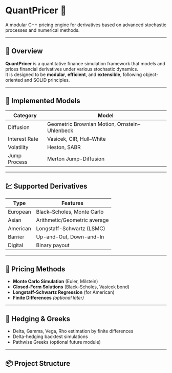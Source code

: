 # QuantPricer 🧮

A modular C++ pricing engine for derivatives based on advanced stochastic processes and numerical methods.

---

## 🚀 Overview

**QuantPricer** is a quantitative finance simulation framework that models and prices financial derivatives under various stochastic dynamics.  
It is designed to be **modular**, **efficient**, and **extensible**, following object-oriented and SOLID principles.

---

## 🧠 Implemented Models

| Category | Model |
|-----------|--------|
| Diffusion | Geometric Brownian Motion, Ornstein–Uhlenbeck |
| Interest Rate | Vasicek, CIR, Hull–White |
| Volatility | Heston, SABR |
| Jump Process | Merton Jump-Diffusion |

---

## 💹 Supported Derivatives

| Type | Features |
|------|-----------|
| European | Black–Scholes, Monte Carlo |
| Asian | Arithmetic/Geometric average |
| American | Longstaff-Schwartz (LSMC) |
| Barrier | Up-and-Out, Down-and-In |
| Digital | Binary payout |

---

## 🔧 Pricing Methods

- **Monte Carlo Simulation** (Euler, Milstein)
- **Closed-Form Solutions** (Black–Scholes, Vasicek bond)
- **Longstaff-Schwartz Regression** (for American)
- **Finite Differences** *(optional later)*

---

## 🧰 Hedging & Greeks

- Delta, Gamma, Vega, Rho estimation by finite differences  
- Delta-hedging backtest simulations  
- Pathwise Greeks (optional future module)

---

## 📦 Project Structure


